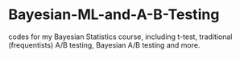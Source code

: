 # Bayesian-ML-and-A-B-Testing
codes for my Bayesian Statistics course, including t-test, traditional (frequentists) A/B testing, Bayesian A/B testing and more.
